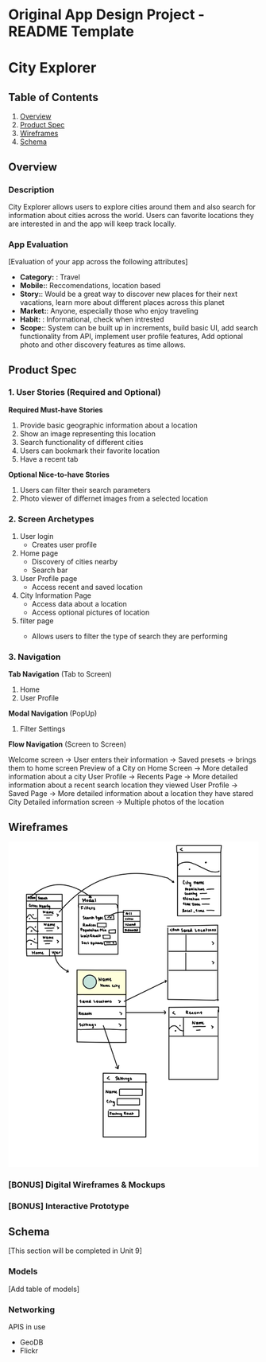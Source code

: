 Original App Design Project - README Template
===

# City Explorer

## Table of Contents

1. [Overview](#Overview)
2. [Product Spec](#Product-Spec)
3. [Wireframes](#Wireframes)
4. [Schema](#Schema)

## Overview

### Description

City Explorer allows users to explore cities around them and also search for information about cities across the world.  Users can favorite locations they are interested in and the app will keep track locally.

### App Evaluation

[Evaluation of your app across the following attributes]
- **Category:** : Travel
- **Mobile:**: Reccomendations, location based
- **Story:**: Would be a great way to discover new places for their next vacations, learn more about different places across this planet
- **Market:**: Anyone, especially those who enjoy traveling
- **Habit:** : Informational, check when intrested 
- **Scope:**: System can be built up in increments, build basic UI, add search functionality from API, implement user profile features, Add optional photo and other discovery features as time allows.

## Product Spec

### 1. User Stories (Required and Optional)

**Required Must-have Stories**

1) Provide basic geographic information about a location
2) Show an image representing this location
3) Search functionality of different cities 
4) Users can bookmark their favorite location
5) Have a recent tab

**Optional Nice-to-have Stories**

1) Users can filter their search parameters
2) Photo viewer of differnet images from a selected location 


### 2. Screen Archetypes

1) User login
	- Creates user profile
2) Home page
	- Discovery of cities nearby
	- Search bar
3) User Profile page
	- Access recent and saved location
4) City Information Page
	- Access data about a location
	- Access optional pictures of location
5) <Modal> filter page 
	- Allows users to filter the type of search they are performing

### 3. Navigation

**Tab Navigation** (Tab to Screen)

1) Home
2) User Profile

**Modal Navigation** (PopUp)

1) Filter Settings

**Flow Navigation** (Screen to Screen)

Welcome screen -> User enters their information -> Saved presets -> brings them to home screen
Preview of a City on Home Screen -> More detailed information about a city
User Profile -> Recents Page -> More detailed information about a recent search location they viewed
User Profile -> Saved Page -> More detailed information about a location they have stared
City Detailed information screen -> Multiple photos of the location

## Wireframes

<img src="wireframe.jpeg" width=600>

### [BONUS] Digital Wireframes & Mockups

### [BONUS] Interactive Prototype

## Schema 

[This section will be completed in Unit 9]

### Models

[Add table of models]

### Networking

APIS in use
   - GeoDB
   - Flickr
